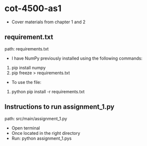 # cot-4500-as1
- Cover materials from chapter 1 and 2

## requirement.txt
path: requirements.txt

- I have NumPy previously installed using the following commands:
1. pip install numpy
2. pip freeze > requirements.txt 
- To use the file: 
1. python pip install -r requirements.txt

## Instructions to run assignment_1.py
path: src/main/assignment_1.py

- Open terminal
- Once located in the right directory 
- Run: python assignment_1.pys